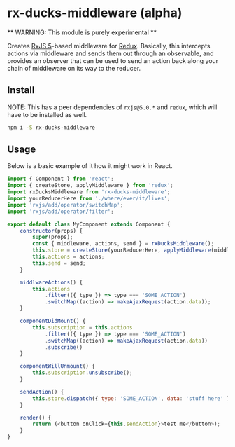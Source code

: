 # rx-ducks-middleware (alpha)

** WARNING: This module is purely experimental **

Creates [RxJS 5](http://github.com/ReactiveX/RxJS)-based middleware for
[Redux](http://github.com/reactjs/redux). Basically, this intercepts actions via
middleware and sends them out through an observable, and provides an observer that
can be used to send an action back along your chain of middleware on its way to
the reducer.

## Install

NOTE: This has a peer dependencies of `rxjs@5.0.*` and `redux`, which will have to be installed
as well.

```sh
npm i -S rx-ducks-middleware
```

## Usage

Below is a basic example of it how it might work in React.

```js
import { Component } from 'react';
import { createStore, applyMiddleware } from 'redux';
import rxDucksMiddleware from 'rx-ducks-middleware';
import yourReducerHere from './where/ever/it/lives';
import 'rxjs/add/operator/switchMap';
import 'rxjs/add/operator/filter';

export default class MyComponent extends Component {
    constructor(props) {
        super(props);
        const { middleware, actions, send } = rxDucksMiddleware();
        this.store = createStore(yourReducerHere, applyMiddleware(middleware));
        this.actions = actions;
        this.send = send;
    }

    middlwareActions() {
        this.actions
            .filter(({ type }) => type === 'SOME_ACTION')
            .switchMap((action) => makeAjaxRequest(action.data));
    }

    componentDidMount() {
        this.subscription = this.actions
            .filter(({ type }) => type === 'SOME_ACTION')
            .switchMap((action) => makeAjaxRequest(action.data))
            .subscribe()
    }

    componentWillUnmount() {
        this.subscription.unsubscribe();
    }

    sendAction() {
        this.store.dispatch({ type: 'SOME_ACTION', data: 'stuff here' });
    }

    render() {
        return (<button onClick={this.sendAction}>test me</button>);
    }
}
```
